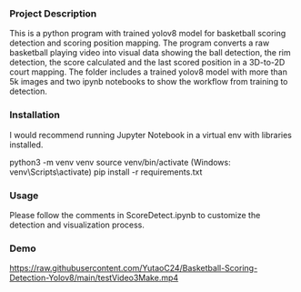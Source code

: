 ### Project Description ###
This is a python program with trained yolov8 model for basketball scoring detection and scoring position mapping.
The program converts a raw basketball playing video into visual data showing the ball detection, the rim detection, the score calculated and the last scored position in a 3D-to-2D court mapping.
The folder includes a trained yolov8 model with more than 5k images and two ipynb notebooks to show the workflow from training to detection.

### Installation ###
I would recommend running Jupyter Notebook in a virtual env with libraries installed.

python3 -m venv venv
source venv/bin/activate (Windows: venv\Scripts\activate)
pip install -r requirements.txt

### Usage ###
Please follow the comments in ScoreDetect.ipynb to customize the detection and visualization process.

### Demo ###
https://raw.githubusercontent.com/YutaoC24/Basketball-Scoring-Detection-Yolov8/main/testVideo3Make.mp4
